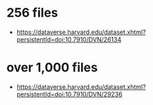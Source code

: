 
# 256 files

- https://dataverse.harvard.edu/dataset.xhtml?persistentId=doi:10.7910/DVN/26134

# over 1,000 files

- https://dataverse.harvard.edu/dataset.xhtml?persistentId=doi:10.7910/DVN/29236
